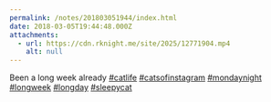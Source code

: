 ```yaml
---
permalink: /notes/201803051944/index.html
date: 2018-03-05T19:44:48.000Z
attachments:
  - url: https://cdn.rknight.me/site/2025/12771904.mp4
    alt: null
---
```


Been a long week already <a href="https://pixelfed.social/discover/tags/catlife?src=hash" title="#catlife" class="u-url hashtag" rel="external nofollow noopener">#catlife</a> <a href="https://pixelfed.social/discover/tags/catsofinstagram?src=hash" title="#catsofinstagram" class="u-url hashtag" rel="external nofollow noopener">#catsofinstagram</a> <a href="https://pixelfed.social/discover/tags/mondaynight?src=hash" title="#mondaynight" class="u-url hashtag" rel="external nofollow noopener">#mondaynight</a> <a href="https://pixelfed.social/discover/tags/longweek?src=hash" title="#longweek" class="u-url hashtag" rel="external nofollow noopener">#longweek</a> <a href="https://pixelfed.social/discover/tags/longday?src=hash" title="#longday" class="u-url hashtag" rel="external nofollow noopener">#longday</a> <a href="https://pixelfed.social/discover/tags/sleepycat?src=hash" title="#sleepycat" class="u-url hashtag" rel="external nofollow noopener">#sleepycat</a>

